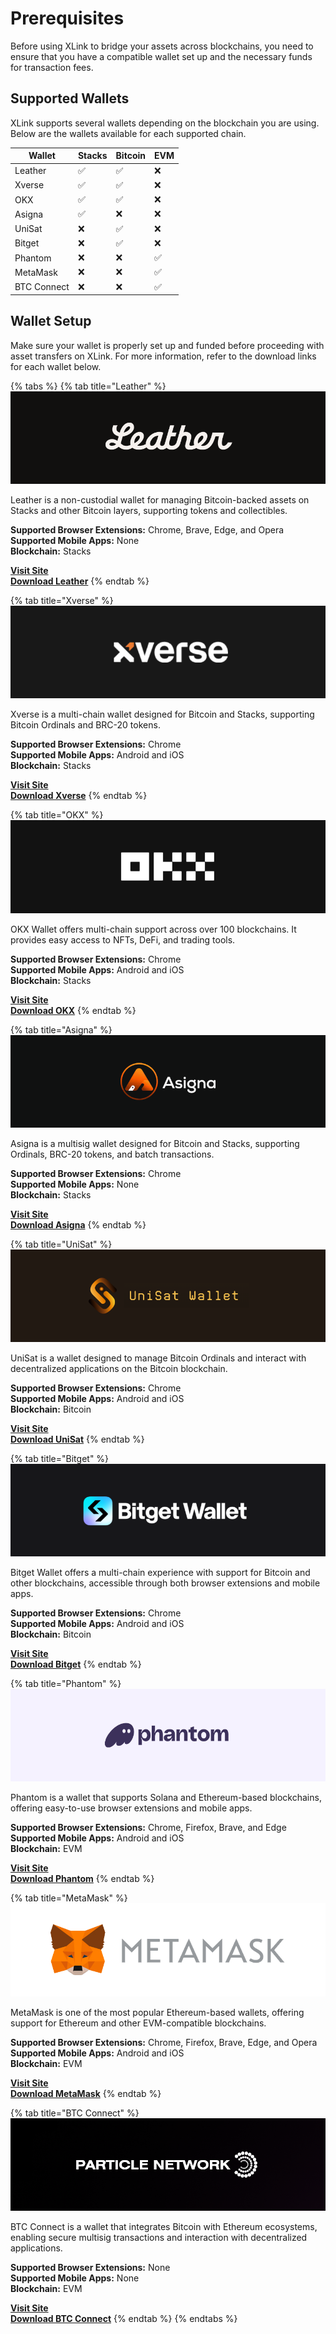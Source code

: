 # Prerequisites

Before using XLink to bridge your assets across blockchains, you need to ensure that you have a compatible wallet set up and the necessary funds for transaction fees.

## Supported Wallets

XLink supports several wallets depending on the blockchain you are using. Below are the wallets available for each supported chain.

| Wallet	    | Stacks  | Bitcoin  | EVM   |
|-----------|----------|----------|-------|
| Leather   | ✅        | ✅        | ❌    |
| Xverse    | ✅        | ✅        | ❌    |
| OKX       | ✅         | ✅        | ❌    |
| Asigna    | ✅        | ❌        | ❌    |
| UniSat    | ❌        | ✅        | ❌    |
| Bitget    | ❌        | ✅        | ❌    |
| Phantom   | ❌        | ❌        | ✅    |
| MetaMask  | ❌        | ❌        | ✅    |
| BTC Connect | ❌      | ❌        | ✅    |

## Wallet Setup

Make sure your wallet is properly set up and funded before proceeding with asset transfers on XLink. For more information, refer to the download links for each wallet below.

{% tabs %}
{% tab title="Leather" %}
![Leather Wallet](../.gitbook/assets/banner-leather.png)

Leather is a non-custodial wallet for managing Bitcoin-backed assets on Stacks and other Bitcoin layers, supporting tokens and collectibles.

**Supported Browser Extensions:** Chrome, Brave, Edge, and Opera  
**Supported Mobile Apps:** None  
**Blockchain:** Stacks

[**Visit Site**](https://leather.io)  
[**Download Leather**](https://leather.io/install-extension)
{% endtab %}

{% tab title="Xverse" %}
![Xverse Wallet](../.gitbook/assets/banner-xverse.png)

Xverse is a multi-chain wallet designed for Bitcoin and Stacks, supporting Bitcoin Ordinals and BRC-20 tokens.

**Supported Browser Extensions:** Chrome  
**Supported Mobile Apps:** Android and iOS  
**Blockchain:** Stacks

[**Visit Site**](https://www.xverse.app)  
[**Download Xverse**](https://www.xverse.app/download)
{% endtab %}

{% tab title="OKX" %}
![OKX Wallet](../.gitbook/assets/banner-okx.png)

OKX Wallet offers multi-chain support across over 100 blockchains. It provides easy access to NFTs, DeFi, and trading tools.

**Supported Browser Extensions:** Chrome  
**Supported Mobile Apps:** Android and iOS  
**Blockchain:** Stacks

[**Visit Site**](https://www.okx.com/web3)  
[**Download OKX**](https://www.okx.com/web3)
{% endtab %}

{% tab title="Asigna" %}
![Asigna Wallet](../.gitbook/assets/banner-asigna.png)

Asigna is a multisig wallet designed for Bitcoin and Stacks, supporting Ordinals, BRC-20 tokens, and batch transactions.

**Supported Browser Extensions:** Chrome  
**Supported Mobile Apps:** None  
**Blockchain:** Stacks

[**Visit Site**](https://www.asigna.io)  
[**Download Asigna**](https://asigna.gitbook.io/asigna/stacks-multisig/quickstart/connecting-to-asigna)
{% endtab %}

{% tab title="UniSat" %}
![UniSat Wallet](../.gitbook/assets/banner-unisat.png)

UniSat is a wallet designed to manage Bitcoin Ordinals and interact with decentralized applications on the Bitcoin blockchain.

**Supported Browser Extensions:** Chrome  
**Supported Mobile Apps:** Android and iOS  
**Blockchain:** Bitcoin

[**Visit Site**](https://unisat.io)  
[**Download UniSat**](https://unisat.io/download)
{% endtab %}

{% tab title="Bitget" %}
![Bitget Wallet](../.gitbook/assets/banner-bitget.png)

Bitget Wallet offers a multi-chain experience with support for Bitcoin and other blockchains, accessible through both browser extensions and mobile apps.

**Supported Browser Extensions:** Chrome  
**Supported Mobile Apps:** Android and iOS  
**Blockchain:** Bitcoin

[**Visit Site**](https://web3.bitget.com)  
[**Download Bitget**](https://web3.bitget.com/en/wallet-download)
{% endtab %}

{% tab title="Phantom" %}
![Phantom Wallet](../.gitbook/assets/banner-phantom.png)

Phantom is a wallet that supports Solana and Ethereum-based blockchains, offering easy-to-use browser extensions and mobile apps.

**Supported Browser Extensions:** Chrome, Firefox, Brave, and Edge  
**Supported Mobile Apps:** Android and iOS  
**Blockchain:** EVM

[**Visit Site**](https://phantom.app)  
[**Download Phantom**](https://phantom.app/download)
{% endtab %}

{% tab title="MetaMask" %}
![MetaMask Wallet](../.gitbook/assets/banner-metamask.png)

MetaMask is one of the most popular Ethereum-based wallets, offering support for Ethereum and other EVM-compatible blockchains.

**Supported Browser Extensions:** Chrome, Firefox, Brave, Edge, and Opera  
**Supported Mobile Apps:** Android and iOS  
**Blockchain:** EVM

[**Visit Site**](https://metamask.io)  
[**Download MetaMask**](https://metamask.io/download)
{% endtab %}

{% tab title="BTC Connect" %}
![BTC Connect Wallet](../.gitbook/assets/banner-btcconnect.png)

BTC Connect is a wallet that integrates Bitcoin with Ethereum ecosystems, enabling secure multisig transactions and interaction with decentralized applications.

**Supported Browser Extensions:** None  
**Supported Mobile Apps:** None  
**Blockchain:** EVM

[**Visit Site**](https://particle.network/btc-connect.html)  
[**Download BTC Connect**](https://particle.network/btc-connect.html)
{% endtab %}
{% endtabs %}



